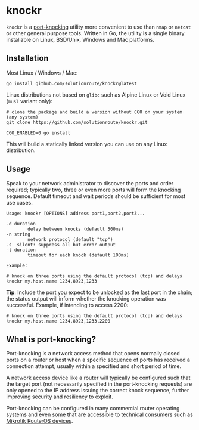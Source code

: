 # knockr

`knockr` is a [port-knocking](https://en.wikipedia.org/wiki/Port_knocking)
utility more convenient to use than `nmap` or `netcat` or other general purpose
tools. Written in Go, the utility is a single binary installable on Linux,
BSD/Unix, Windows and Mac platforms.

## Installation

Most Linux / Windows / Mac:

    go install github.com/solutionroute/knockr@latest

Linux distributions not based on `glibc` such as Alpine Linux or
Void Linux (`musl` variant only):

    # clone the package and build a version without CGO on your system (any system) 
    git clone https://github.com/solutionroute/knockr.git

    CGO_ENABLED=0 go install

This will build a statically linked version you can use on any Linux
distribution.

## Usage

Speak to your network administrator to discover the ports and order required;
typically two, three or even more ports will form the knocking sequence.
Default timeout and wait periods should be sufficient for most use cases.

    Usage: knockr [OPTIONS] address port1,port2,port3...

    -d duration
            delay between knocks (default 500ms)
    -n string
            network protocol (default "tcp")
    -s	silent: suppress all but error output
    -t duration
            timeout for each knock (default 100ms)

    Example:

    # knock on three ports using the default protocol (tcp) and delays
    knockr my.host.name 1234,8923,1233

**Tip**: Include the port you expect to be unlocked as the last port in the
chain; the status output will inform whether the knocking operation was
successful. Example, if intending to access 2200:

    # knock on three ports using the default protocol (tcp) and delays
    knockr my.host.name 1234,8923,1233,2200

## What is port-knocking?

Port-knocking is a network access method that opens normally closed ports on
a router or host when a specific sequence of ports has received a connection
attempt, usually within a specified and short period of time.

A network access device like a router will typically be configured such that
the target port (not necessarily specified in the port-knocking requests) are
only opened to the IP address issuing the correct knock sequence, further
improving security and resiliency to exploit.

Port-knocking can be configured in many commercial router operating systems and
even some that are accessible to technical consumers such as [Mikrotik RouterOS
devices](https://help.mikrotik.com/docs/display/ROS/Port+knocking).

